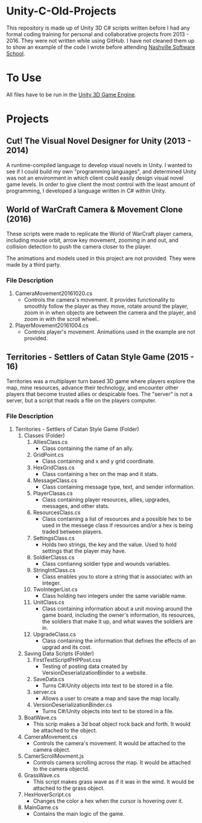 # Unity-C-Old-Projects
This repository is made up of Unity 3D C# scripts written before I had any formal coding training for personal and collaborative projects from 2013 - 2016.  They were not written while using GitHub.  I have not cleaned them up to show an example of the code I wrote before attending [Nashville Software School](https://github.com/nashville-software-school).  

# To Use
All files have to be run in the [Unity 3D Game Engine](https://unity3d.com/).

# Projects
## Cut! The Visual Novel Designer for Unity (2013 - 2014)
A runtime-compiled language to develop visual novels in Unity.  I wanted to see if I could build my own "programming languages", and determined Unity was not an environment in which client could easily design visual novel game levels.  In order to give client the most control with the least amount of programming, I developed a language written in C# within Unity.

## World of WarCraft Camera & Movement Clone (2016)
These scripts were made to replicate the World of WarCraft player camera, including mouse orbit, arrow key movement, zooming in and out, and collision detection to push the camera closer to the player.

The animations and models used in this project are not provided.  They were made by a third party.

### File Description
1. CameraMovement20161020.cs
    * Controls the camera's movement.  It provides functionality to smoothly follow the player as they move, rotate around the player, zoom in in when objects are between the camera and the player, and zoom in with the scroll wheel..
1. PlayerMovement20161004.cs
    * Controls player's movement.  Animations used in the example are not provided.

## Territories - Settlers of Catan Style Game (2015 - 16)
Territories was a multiplayer turn based 3D game where players explore the map, mine resources, advance their technology, and encounter other players that become trusted allies or despicable foes.  The "server" is not a server, but a script that reads a file on the players computer. 

### File Description
1. Territories - Settlers of Catan Style Game (Folder)  
    1. Classes (Folder) 
        1. AlliesClass.cs  
            * Class containing the name of an ally.
        1. GridPoint.cs
            * Class containing and x and y grid coordinate.
        1. HexGridClass.cs
            * Class containing a hex on the map and it stats.
        1. MessageClass.cs  
            * Class containing message type, text, and sender information.
        1. PlayerClasas.cs
            * Class containing player resources, allies, upgrades, messages, and other stats.
        1. ResourcesClass.cs  
            * Class containing a list of resources and a possible hex to be used in the messege class if resources and/or a hex is being traded between players.
        1. SettingsClass.cs 
            * Holds two strings, the key and the value.  Used to hold settings that the player may have. 
        1. SoldierClasss.cs  
            * Class contianng soldier type and wounds variables.
        1. StringIntClass.cs 
            * Class enables you to store a string that is associatec with an integer. 
        1. TwoIntegerList.cs  
            * Class holding two integers under the same variable name.
        1. UnitClass.cs  
            * Class containing information about a unit moving around the game board, including the owner's information, its resources, the soldiers that make it up, and what waves the soldiers are in.
        1. UpgradeClass.cs   
            * Class containing the information that defines the effects of an upgrad and its cost.
    1. Saving Data Scripts (Folder) 
        1. FirstTestScriptPHPPost.css          
            * Testing of posting data created by VersionDeserializationBinder to a website.
        1. SaveData.cs  
            * Turns C#/Unity objects into text to be stored in a file.        
        1. server.cs 
            * Allows a user to create a map and save the map locally.         
        1. VersionDeserializationBinder.cs  
            * Turns C#/Unity objects into text to be stored in a file. 
    1. BoatWave.cs 
        * This scrip makes a 3d boat object rock back and forth.  It would be attached to the object. 
    1. CameraMovement.cs  
        * Controls the camera's movement.  It would be attached to the camera object.
    1. CamerScrollMovment.js  
        * Controls camera scrolling across the map.  It would be attached to the camera objectd.
    1. GrassWave.cs 
        * This script makes grass wave as if it was in the wind.  It would be attached to the grass object. 
    1. HexHoverScript.cs  
        * Changes the color a hex when the cursor is hovering over it.
    1. MainGame.cs  
        * Contains the main logic of the game.
